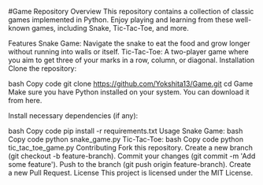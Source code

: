 #Game Repository
Overview
This repository contains a collection of classic games implemented in Python. Enjoy playing and learning from these well-known games, including Snake, Tic-Tac-Toe, and more.

Features
Snake Game: Navigate the snake to eat the food and grow longer without running into walls or itself.
Tic-Tac-Toe: A two-player game where you aim to get three of your marks in a row, column, or diagonal.
Installation
Clone the repository:

bash
Copy code
git clone https://github.com/Yokshita13/Game.git
cd Game
Make sure you have Python installed on your system. You can download it from here.

Install necessary dependencies (if any):

bash
Copy code
pip install -r requirements.txt
Usage
Snake Game:
bash
Copy code
python snake_game.py
Tic-Tac-Toe:
bash
Copy code
python tic_tac_toe_game.py
Contributing
Fork this repository.
Create a new branch (git checkout -b feature-branch).
Commit your changes (git commit -m 'Add some feature').
Push to the branch (git push origin feature-branch).
Create a new Pull Request.
License
This project is licensed under the MIT License.
